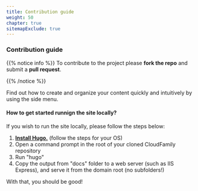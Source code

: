 ```yaml
---
title: Contribution guide
weight: 50
chapter: true
sitemapExclude: true
---
```


### **Contribution guide**

{{% notice info %}}
To contribute to the project please **fork the repo** and submit a **pull request**.

{{% /notice %}}

Find out how to create and organize your content quickly and intuitively by using the side menu.

#### How to get started runnign the site locally?

If you wish to run the site locally, please follow the steps below:
1. **[Install Hugo.](https://gohugo.io/getting-started/)** (follow the steps for your OS)
2. Open a command prompt in the root of your cloned CloudFamily repository
3. Run "hugo"
4. Copy the output from "docs" folder to a web server (such as IIS Express), and serve it from the domain root (no subfolders!)

With that, you should be good!